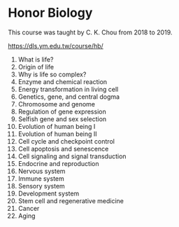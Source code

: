 # Honor Biology
This course was taught by C. K. Chou from 2018 to 2019. 

https://dls.ym.edu.tw/course/hb/

1. What is life?
2. Origin of life
3. Why is life so complex?
4. Enzyme and chemical reaction
5. Energy transformation in living cell
6. Genetics, gene, and central dogma
7. Chromosome and genome
8. Regulation of gene expression
9. Selfish gene and sex selection
10. Evolution of human being I
11. Evolution of human being II
12. Cell cycle and checkpoint control
13. Cell apoptosis and senescence
14. Cell signaling and signal transduction
15. Endocrine and reproduction
16. Nervous system
17. Immune system
18. Sensory system
19. Development system
20. Stem cell and regenerative medicine
21. Cancer
22. Aging
